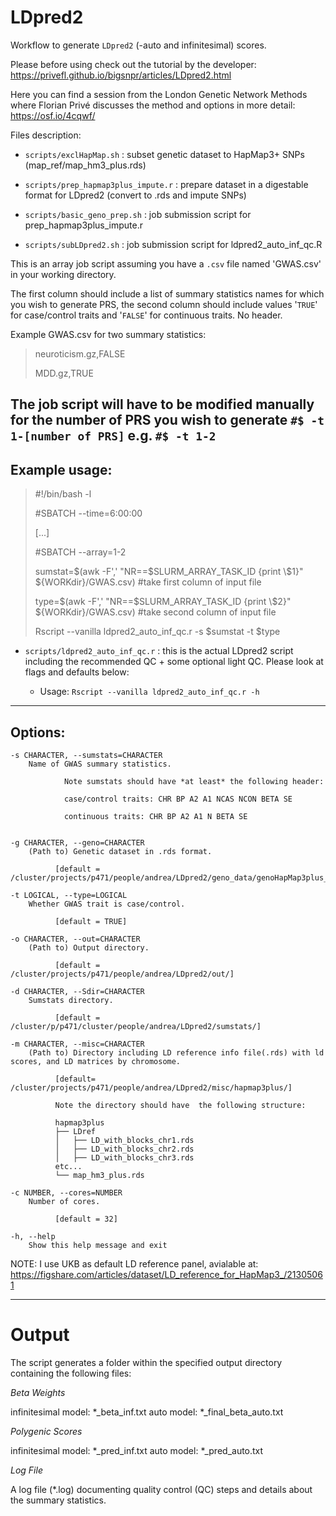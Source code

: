 # LDpred2

Workflow to generate `LDpred2` (-auto and infinitesimal) scores.

Please before using check out the tutorial by the developer: <https://privefl.github.io/bigsnpr/articles/LDpred2.html>

Here you can find a session from the London Genetic Network Methods where Florian Privé discusses the method and options in more detail: <https://osf.io/4cqwf/>

Files description:

-   `scripts/exclHapMap.sh` : subset genetic dataset to HapMap3+ SNPs (map_ref/map_hm3_plus.rds)

-   `scripts/prep_hapmap3plus_impute.r` : prepare dataset in a digestable format for LDpred2 (convert to .rds and impute SNPs)

-   `scripts/basic_geno_prep.sh` : job submission script for prep_hapmap3plus_impute.r

-   `scripts/subLDpred2.sh` : job submission script for ldpred2_auto_inf_qc.R

This is an array job script assuming you have a `.csv` file named 'GWAS.csv' in your working directory.

The first column should include a list of summary statistics names for which you wish to generate PRS, the second column should include values '`TRUE`' for case/control traits and '`FALSE`' for continuous traits. No header.

Example GWAS.csv for two summary statistics:

> neuroticism.gz,FALSE
>
> MDD.gz,TRUE

The job script will have to be modified manually for the number of PRS you wish to generate `#$ -t 1-[number of PRS]` e.g. `#$ -t 1-2`
---
## Example usage:

> #!/bin/bash -l
>
> #SBATCH --time=6:00:00
>
> [...]
>
> #SBATCH --array=1-2
>
> sumstat=$(awk -F',' "NR==$SLURM_ARRAY_TASK_ID {print \\$1}" ${WORKdir}/GWAS.csv) #take first column of input file
>
> type=$(awk -F',' "NR==$SLURM_ARRAY_TASK_ID {print \\$2}" ${WORKdir}/GWAS.csv) #take second column of input file
>
> Rscript --vanilla ldpred2_auto_inf_qc.r -s $sumstat -t $type

-   `scripts/ldpred2_auto_inf_qc.r` : this is the actual LDpred2 script including the recommended QC + some optional light QC. Please look at flags and defaults below:

    -   Usage: `Rscript --vanilla ldpred2_auto_inf_qc.r -h`
---
## Options:

    -s CHARACTER, --sumstats=CHARACTER
        Name of GWAS summary statistics.

                Note sumstats should have *at least* the following header:

                case/control traits: CHR BP A2 A1 NCAS NCON BETA SE 

                continuous traits: CHR BP A2 A1 N BETA SE


    -g CHARACTER, --geno=CHARACTER
        (Path to) Genetic dataset in .rds format.

              [default = /cluster/projects/p471/people/andrea/LDpred2/geno_data/genoHapMap3plus_N200k.rds]

    -t LOGICAL, --type=LOGICAL
        Whether GWAS trait is case/control.

              [default = TRUE]

    -o CHARACTER, --out=CHARACTER
        (Path to) Output directory.

              [default = /cluster/projects/p471/people/andrea/LDpred2/out/]

    -d CHARACTER, --Sdir=CHARACTER
        Sumstats directory.

              [default = /cluster/p/p471/cluster/people/andrea/LDpred2/sumstats/]

    -m CHARACTER, --misc=CHARACTER
        (Path to) Directory including LD reference info file(.rds) with ld scores, and LD matrices by chromosome.

              [default= /cluster/projects/p471/people/andrea/LDpred2/misc/hapmap3plus/]

              Note the directory should have  the following structure:

              hapmap3plus
              ├── LDref
              │   ├── LD_with_blocks_chr1.rds
              │   ├── LD_with_blocks_chr2.rds
              │   ├── LD_with_blocks_chr3.rds
              etc...
              └── map_hm3_plus.rds

    -c NUMBER, --cores=NUMBER
        Number of cores. 

              [default = 32]

    -h, --help
        Show this help message and exit
        
        
        

NOTE: I use UKB as default LD reference panel, avialable at: <https://figshare.com/articles/dataset/LD_reference_for_HapMap3_/21305061>

--- 

# Output 

The script generates a folder within the specified output directory containing the following files:

*Beta Weights*

infinitesimal model: *_beta_inf.txt
auto model: *_final_beta_auto.txt

*Polygenic Scores*

infinitesimal model: *_pred_inf.txt
auto model: *_pred_auto.txt

*Log File*

A log file (*.log) documenting quality control (QC) steps and details about the summary statistics.

                  


